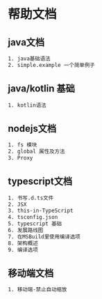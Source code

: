 # 帮助文档

## java文档

```txt
1. java基础语法
2. simple.example 一个简单例子

```

## java/kotlin 基础

```txt
1. kotlin语法

```

## nodejs文档

```txt
1. fs 模块
2. global 属性及方法
3. Proxy
```

## typescript文档

```txt
1. 书写.d.ts文件
2. JSX
3. this-in-TypeScript
4. tsconfig.json
5. typescript 基础
6. 发展路线图
7. 在MSBuild里使用编译选项
8. 架构概述
9. 编译选项
```

## 移动端文档

```txt
1. 移动端-禁止自动缩放

```